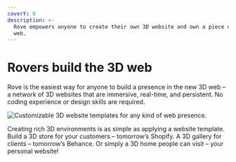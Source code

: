 ```yaml
---
coverY: 0
description: >-
  Rove empowers anyone to create their own 3D website and own a piece of the new
  web.
---
```


# Rovers build the 3D web

Rove is the easiest way for anyone to build a presence in the new 3D web – a network of 3D websites that are immersive, real-time, and persistent. No coding experience or design skills are required.

![Customizable 3D website templates for any kind of web presence.](<.gitbook/assets/Group 3.png>)

Creating rich 3D environments is as simple as applying a website template. Build a 3D store for your customers – tomorrow’s Shopify. A 3D gallery for clients – tomorrow’s Behance. Or simply a 3D home people can visit – your personal website!

